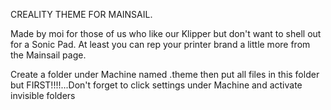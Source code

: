 CREALITY THEME FOR MAINSAIL.

Made by moi for those of us who like our Klipper but don't want to shell out for a Sonic Pad.
At least you can rep your printer brand a little more from the Mainsail page.

Create a folder under Machine named .theme then put all files in this folder but FIRST!!!!...Don't forget to click settings under Machine and activate invisible folders


